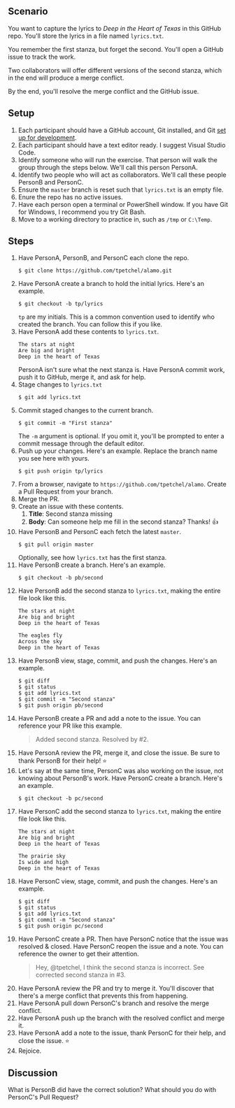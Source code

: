 ## Scenario

You want to capture the lyrics to _Deep in the Heart of Texas_ in this GitHub repo. You'll store the lyrics in a file named `lyrics.txt`.

You remember the first stanza, but forget the second. You'll open a GitHub issue to track the work. 

Two collaborators will offer different versions of the second stanza, which in the end will produce a merge conflict.

By the end, you'll resolve the merge conflict and the GitHub issue.

## Setup

1. Each participant should have a GitHub account, Git installed, and Git [set up for development](https://git-scm.com/book/en/v2/Getting-Started-First-Time-Git-Setup).
1. Each participant should have a text editor ready. I suggest Visual Studio Code.
1. Identify someone who will run the exercise. That person will walk the group through the steps below. We'll call this person PersonA.
1. Identify two people who will act as collaborators. We'll call these people PersonB and PersonC.
1. Ensure the `master` branch is reset such that `lyrics.txt` is an empty file.
1. Enure the repo has no active issues.
1. Have each person open a terminal or PowerShell window. If you have Git for Windows, I recommend you try Git Bash.
1. Move to a working directory to practice in, such as `/tmp` or `C:\Temp`.

## Steps

1. Have PersonA, PersonB, and PersonC each clone the repo.
    ```
    $ git clone https://github.com/tpetchel/alamo.git
    ```
1. Have PersonA create a branch to hold the initial lyrics. Here's an example.
    ```
    $ git checkout -b tp/lyrics
    ```
    `tp` are my initials. This is a common convention used to identify who created the branch. You can follow this if you like.
1. Have PersonA add these contents to `lyrics.txt`.
    ```
    The stars at night
    Are big and bright
    Deep in the heart of Texas
    ```
    PersonA isn't sure what the next stanza is. Have PersonA commit work, push it to GitHub, merge it, and ask for help.
1. Stage changes to `lyrics.txt`
    ```
    $ git add lyrics.txt
    ```
1. Commit staged changes to the current branch.
    ```
    $ git commit -m "First stanza"
    ```
    The `-m` argument is optional. If you omit it, you'll be prompted to enter a commit message through the default editor.
1. Push up your changes. Here's an example. Replace the branch name you see here with yours.
    ```
    $ git push origin tp/lyrics
    ```
1. From a browser, navigate to `https://github.com/tpetchel/alamo`. Create a Pull Request from your branch.
1. Merge the PR.
1. Create an issue with these contents.
    1. **Title**: Second stanza missing
    1. **Body**: Can someone help me fill in the second stanza? Thanks! :thumbsup:
1. Have PersonB and PersonC each fetch the latest `master`.
    ```
    $ git pull origin master
    ```
    Optionally, see how `lyrics.txt` has the first stanza.
1. Have PersonB create a branch. Here's an example.
    ```
    $ git checkout -b pb/second
    ```
1. Have PersonB add the second stanza to `lyrics.txt`, making the entire file look like this.
    ```
    The stars at night
    Are big and bright
    Deep in the heart of Texas
    
    The eagles fly
    Across the sky
    Deep in the heart of Texas
    ```
1. Have PersonB view, stage, commit, and push the changes. Here's an example.
    ```
    $ git diff
    $ git status
    $ git add lyrics.txt
    $ git commit -m "Second stanza"
    $ git push origin pb/second
    ```
1. Have PersonB create a PR and add a note to the issue. You can reference your PR like this example.
    > Added second stanza. Resolved by #2.
1. Have PersonA review the PR, merge it, and close the issue. Be sure to thank PersonB for their help! :star:
1. Let's say at the same time, PersonC was also working on the issue, not knowing about PersonB's work. Have PersonC create a branch. Here's an example.
    ```
    $ git checkout -b pc/second
    ```
1. Have PersonC add the second stanza to `lyrics.txt`, making the entire file look like this.
    ```
    The stars at night
    Are big and bright
    Deep in the heart of Texas
    
    The prairie sky
    Is wide and high
    Deep in the heart of Texas
    ```
1. Have PersonC view, stage, commit, and push the changes. Here's an example.
    ```
    $ git diff
    $ git status
    $ git add lyrics.txt
    $ git commit -m "Second stanza"
    $ git push origin pc/second
    ```
1. Have PersonC create a PR. Then have PersonC notice that the issue was resolved & closed. Have PersonC reopen the issue and a note. You can reference the owner to get their attention.
    > Hey, @tpetchel, I think the second stanza is incorrect. See corrected second stanza in #3.
1. Have PersonA review the PR and try to merge it. You'll discover that there's a merge conflict that prevents this from happening.
1. Have PersonA pull down PersonC's branch and resolve the merge conflict. 
1. Have PersonA push up the branch with the resolved conflict and merge it.
1. Have PersonA add a note to the issue, thank PersonC for their help, and close the issue. :star:
1. Rejoice.

## Discussion

What is PersonB did have the correct solution? What should you do with PersonC's Pull Request?